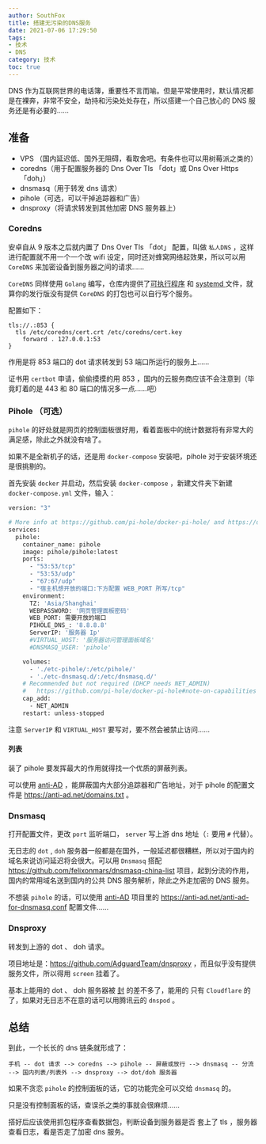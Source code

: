 ```yaml
---
author: SouthFox
title: 搭建无污染的DNS服务
date: 2021-07-06 17:29:50
tags: 
- 技术
- DNS
category: 技术
toc: true
---
```


DNS 作为互联网世界的电话簿，重要性不言而喻。但是平常使用时，默认情况都是在裸奔，非常不安全，劫持和污染处处存在，所以搭建一个自己放心的 DNS 服务还是有必要的……

<!-- more -->

## 准备

- VPS （国内延迟低、国外无阻碍，看取舍吧。有条件也可以用树莓派之类的）
- coredns（用于配置服务器的 Dns Over Tls 「dot」或 Dns Over Https 「doh」）
- dnsmasq（用于转发 dns 请求）
- pihole（可选，可以干掉追踪器和广告）
- dnsproxy（将请求转发到其他加密 DNS 服务器上）



### Coredns

安卓自从 9 版本之后就内置了 Dns Over Tls 「dot」 配置，叫做 `私人DNS` ，这样进行配置就不用一个一个改 wifi 设定，同时还对蜂窝网络起效果，所以可以用 `CoreDNS`  来加密设备到服务器之间的请求……

`CoreDNS` 同样使用 `Golang` 编写，仓库内提供了[可执行程序](https://github.com/coredns/coredns/releases) 和 [systemd ](https://github.com/coredns/deployment/tree/master/systemd)文件，就算你的发行版没有提供 `CoreDNS` 的打包也可以自行写个服务。

配置如下：

```
tls://.:853 {
  tls /etc/coredns/cert.crt /etc/coredns/cert.key
    forward . 127.0.0.1:53
}
```

作用是将 853 端口的 dot 请求转发到 53 端口所运行的服务上……

证书用 `certbot` 申请，偷偷摸摸的用 853 ，国内的云服务商应该不会注意到（毕竟盯着的是 443 和 80 端口的情况多一点……吧）



### Pihole （可选）

`pihole` 的好处就是网页的控制面板很好用，看着面板中的统计数据将有非常大的满足感，除此之外就没有啥了。

如果不是全新机子的话，还是用 `docker-compose` 安装吧，pihole 对于安装环境还是很挑剔的。

首先安装 `docker` 并启动，然后安装 `docker-compose` ，新建文件夹下新建 `docker-compose.yml` 文件，输入：

```dockerfile
version: "3"

# More info at https://github.com/pi-hole/docker-pi-hole/ and https://docs.pi-hole.net/
services:
  pihole:
    container_name: pihole
    image: pihole/pihole:latest
    ports:
      - "53:53/tcp"
      - "53:53/udp"
      - "67:67/udp"
      - "宿主机想开放的端口:下方配置 WEB_PORT 所写/tcp"
    environment:
      TZ: 'Asia/Shanghai'
      WEBPASSWORD: '网页管理面板密码'
      WEB_PORT: 需要开放的端口
      PIHOLE_DNS_: '8.8.8.8'
      ServerIP: '服务器 Ip'
      #VIRTUAL_HOST: '服务器访问管理面板域名'
      #DNSMASQ_USER: 'pihole'

    volumes:
      - './etc-pihole/:/etc/pihole/'
      - './etc-dnsmasq.d/:/etc/dnsmasq.d/'
    # Recommended but not required (DHCP needs NET_ADMIN)
    #   https://github.com/pi-hole/docker-pi-hole#note-on-capabilities
    cap_add:
      - NET_ADMIN
    restart: unless-stopped
```

注意 `ServerIP` 和 `VIRTUAL_HOST` 要写对，要不然会被禁止访问……



#### 列表

装了 pihole 要发挥最大的作用就得找一个优质的屏蔽列表。

可以使用 [anti-AD](https://github.com/privacy-protection-tools/anti-AD) ，能屏蔽国内大部分追踪器和广告地址，对于 pihole 的配置文件是 https://anti-ad.net/domains.txt 。



### Dnsmasq

打开配置文件，更改 `port` 监听端口， `server`  写上游 dns 地址（`:` 要用 `#` 代替）。

无日志的 `dot` , `doh` 服务器一般都是在国外，一般延迟都很糟糕，所以对于国内的域名来说访问延迟将会很大。可以用 `Dnsmasq` 搭配 https://github.com/felixonmars/dnsmasq-china-list 项目，起到分流的作用，国内的常用域名送到国内的公共 DNS 服务解析，除此之外走加密的 DNS 服务。

不想装 `pihole` 的话，可以使用 [anti-AD](https://github.com/privacy-protection-tools/anti-AD) 项目里的 https://anti-ad.net/anti-ad-for-dnsmasq.conf 配置文件……



### Dnsproxy

转发到上游的 dot 、 doh 请求。

项目地址是：https://github.com/AdguardTeam/dnsproxy ，而且似乎没有提供服务文件，所以得用 `screen` 挂着了。

基本上能用的 dot  、 doh 服务器被 [封](https://www.solidot.org/story?sid=67104) 的差不多了，能用的 只有 `Cloudflare` 的了，如果对无日志不在意的话可以用腾讯云的 `dnspod` 。



## 总结

到此，一个长长的 dns 链条就形成了：

```
手机 -- dot 请求 --> coredns --> pihole -- 屏蔽或放行 --> dnsmasq -- 分流 --> 国内列表/列表外 --> dnsproxy --> dot/doh 服务器
```

如果不贪恋 `pihole` 的控制面板的话，它的功能完全可以交给 `dnsmasq` 的。

只是没有控制面板的话，查误杀之类的事就会很麻烦……

搭好后应该使用抓包程序查看数据包，判断设备到服务器是否 套上了 tls ，服务器查看日志，看是否走了加密 dns 服务。
